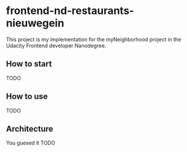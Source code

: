 # frontend-nd-restaurants-nieuwegein

This project is my implementation for the myNeighborhood project in the Udacity Frontend developer Nanodegree.

## How to start

TODO

## How to use

TODO

## Architecture

You guesed it TODO